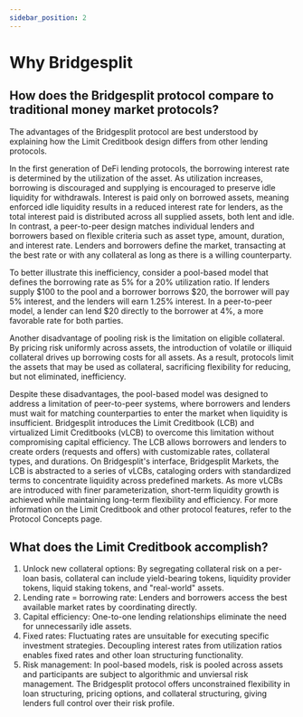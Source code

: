 ```yaml
---
sidebar_position: 2
---
```

# Why Bridgesplit
## How does the Bridgesplit protocol compare to traditional money market protocols?
The advantages of the Bridgesplit protocol are best understood by explaining how the Limit Creditbook design differs from other lending protocols.

In the first generation of DeFi lending protocols, the borrowing interest rate is determined by the utilization of the asset. As utilization increases, borrowing is discouraged and supplying is encouraged to preserve idle liquidity for withdrawals. Interest is paid only on borrowed assets, meaning enforced idle liquidity results in a reduced interest rate for lenders, as the total interest paid is distributed across all supplied assets, both lent and idle. In contrast, a peer-to-peer design matches individual lenders and borrowers based on flexible criteria such as asset type, amount, duration, and interest rate. Lenders and borrowers define the market, transacting at the best rate or with any collateral as long as there is a willing counterparty.

To better illustrate this inefficiency, consider a pool-based model that defines the borrowing rate as 5% for a 20% utilization ratio. If lenders supply $100 to the pool and a borrower borrows $20, the borrower will pay 5% interest, and the lenders will earn 1.25% interest. In a peer-to-peer model, a lender can lend $20 directly to the borrower at 4%, a more favorable rate for both parties.

Another disadvantage of pooling risk is the limitation on eligible collateral. By pricing risk uniformly across assets, the introduction of volatile or illiquid collateral drives up borrowing costs for all assets. As a result, protocols limit the assets that may be used as collateral, sacrificing flexibility for reducing, but not eliminated, inefficiency.

Despite these disadvantages, the pool-based model was designed to address a limitation of peer-to-peer systems, where borrowers and lenders must wait for matching counterparties to enter the market when liquidity is insufficient. Bridgesplit introduces the Limit Creditbook (LCB) and virtualized Limit Creditbooks (vLCB) to overcome this limitation without compromising capital efficiency. The LCB allows borrowers and lenders to create orders (requests and offers) with customizable rates, collateral types, and durations. On Bridgesplit's interface, Bridgesplit Markets, the LCB is abstracted to a series of vLCBs, cataloging orders with standardized terms to concentrate liquidity across predefined markets. As more vLCBs are introduced with finer parameterization, short-term liquidity growth is achieved while maintaining long-term flexibility and efficiency. For more information on the Limit Creditbook and other protocol features, refer to the Protocol Concepts page.

## What does the Limit Creditbook accomplish?
1. Unlock new collateral options: By segregating collateral risk on a per-loan basis, collateral can include yield-bearing tokens, liquidity provider tokens, liquid staking tokens, and "real-world" assets.
2. Lending rate = borrowing rate: Lenders and borrowers access the best available market rates by coordinating directly.
3. Capital efficiency: One-to-one lending relationships eliminate the need for unnecessarily idle assets.
4. Fixed rates: Fluctuating rates are unsuitable for executing specific investment strategies. Decoupling interest rates from utilization ratios enables fixed rates and other loan structuring functionality. 
5. Risk management: In pool-based models, risk is pooled across assets and participants are subject to algorithmic and unviersal risk management. The Bridgesplit protocol offers unconstrained flexibility in loan structuring, pricing options, and collateral structuring, giving lenders full control over their risk profile.